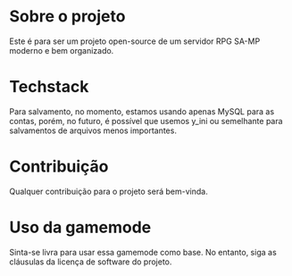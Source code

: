 # Sobre o projeto
Este é para ser um projeto open-source de um servidor RPG SA-MP moderno e bem organizado.

# Techstack
Para salvamento, no momento, estamos usando apenas MySQL para as contas, porém, no futuro, é possível que usemos y_ini ou semelhante para salvamentos de arquivos menos importantes.

# Contribuição
Qualquer contribuição para o projeto será bem-vinda.

# Uso da gamemode
Sinta-se livra para usar essa gamemode como base. No entanto, siga as cláusulas da licença de software do projeto.